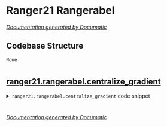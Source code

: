 # Ranger21 Rangerabel

[_Documentation generated by Documatic_](https://www.documatic.com)

<!---Documatic-section-Codebase Structure-start--->
## Codebase Structure

<!---Documatic-block-system_architecture-start--->
```mermaid
None
```
<!---Documatic-block-system_architecture-end--->

# #
<!---Documatic-section-Codebase Structure-end--->

<!---Documatic-section-ranger21.rangerabel.centralize_gradient-start--->
## [ranger21.rangerabel.centralize_gradient](5-ranger21_rangerabel.md#ranger21.rangerabel.centralize_gradient)

<!---Documatic-section-centralize_gradient-start--->
<!---Documatic-block-ranger21.rangerabel.centralize_gradient-start--->
<details>
	<summary><code>ranger21.rangerabel.centralize_gradient</code> code snippet</summary>

```python
def centralize_gradient(x, gc_conv_only=False):
    size = len(list(x.size()))
    if gc_conv_only:
        if size > 3:
            x.add_(-x.mean(dim=tuple(range(1, size)), keepdim=True))
    elif size > 1:
        x.add_(-x.mean(dim=tuple(range(1, size)), keepdim=True))
    return x
```
</details>
<!---Documatic-block-ranger21.rangerabel.centralize_gradient-end--->
<!---Documatic-section-centralize_gradient-end--->

# #
<!---Documatic-section-ranger21.rangerabel.centralize_gradient-end--->

[_Documentation generated by Documatic_](https://www.documatic.com)